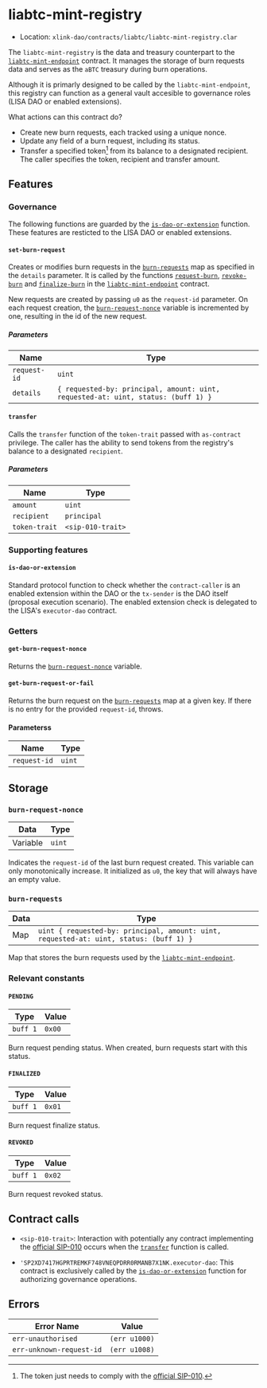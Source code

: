 # liabtc-mint-registry

- Location: `xlink-dao/contracts/liabtc/liabtc-mint-registry.clar`
<!-- - [Deployed contract](link-to-explorer) -->

The `liabtc-mint-registry` is the data and treasury counterpart to the [`liabtc-mint-endpoint`][mint] contract. It manages the storage of burn requests data and serves as the `aBTC` treasury during burn operations.

Although it is primarly designed to be called by the `liabtc-mint-endpoint`, this registry can function as a general vault accesible to governance roles (LISA DAO or enabled extensions).

What actions can this contract do?

- Create new burn requests, each tracked using a unique nonce.
- Update any field of a burn request, including its status.
- Transfer a specified token[^1] from its balance to a designated recipient. The caller specifies the token, recipient and transfer amount.

## Features

### Governance

The following functions are guarded by the [`is-dao-or-extension`](#is-dao-or-extension) function. These features are resticted to the LISA DAO or enabled extensions.

#### `set-burn-request`

Creates or modifies burn requests in the [`burn-requests`](#burn-requests) map as specified in the `details` parameter. It is called by the functions [`request-burn`](liabtc-mint-endpoint.md#request-burn), [`revoke-burn`](liabtc-mint-endpoint.md#revoke-burn) and [`finalize-burn`](liabtc-mint-endpoint.md#finalize-burn) in the [`liabtc-mint-endpoint`][mint] contract.

New requests are created by passing `u0` as the `request-id` parameter. On each request creation, the [`burn-request-nonce`](#burn-request-nonce) variable is incremented by one, resulting in the id of the new request.

##### Parameters

| Name         | Type                                                                              |
| ------------ | --------------------------------------------------------------------------------- |
| `request-id` | `uint`                                                                            |
| `details`    | `{ requested-by: principal, amount: uint, requested-at: uint, status: (buff 1) }` |

#### `transfer`

Calls the `transfer` function of the `token-trait` passed with `as-contract` privilege. The caller has the ability to send tokens from the registry's balance to a designated `recipient`.

##### Parameters

| Name          | Type              |
| ------------- | ----------------- |
| `amount`      | `uint`            |
| `recipient`   | `principal`       |
| `token-trait` | `<sip-010-trait>` |

### Supporting features

#### `is-dao-or-extension`

Standard protocol function to check whether the `contract-caller` is an enabled extension within the DAO or the `tx-sender` is the DAO itself (proposal execution scenario). The enabled extension check is delegated to the LISA's `executor-dao` contract.

### Getters

#### `get-burn-request-nonce`

Returns the [`burn-request-nonce`](#burn-request-nonce) variable.

#### `get-burn-request-or-fail`

Returns the burn request on the [`burn-requests`](#burn-requests) map at a given key. If there is no entry for the provided `request-id`, throws.

#### Parameterss

| Name         | Type   |
| ------------ | ------ |
| `request-id` | `uint` |

## Storage

### `burn-request-nonce`

| Data     | Type   |
| -------- | ------ |
| Variable | `uint` |

Indicates the `request-id` of the last burn request created. This variable can only monotonically increase. It initialized as `u0`, the key that will always have an empty value.

### `burn-requests`

| Data | Type                                                                                   |
| ---- | -------------------------------------------------------------------------------------- |
| Map  | `uint { requested-by: principal, amount: uint, requested-at: uint, status: (buff 1) }` |

Map that stores the burn requests used by the [`liabtc-mint-endpoint`][mint].

### Relevant constants

#### `PENDING`

| Type     | Value  |
| -------- | ------ |
| `buff 1` | `0x00` |

Burn request pending status. When created, burn requests start with this status.

#### `FINALIZED`

| Type     | Value  |
| -------- | ------ |
| `buff 1` | `0x01` |

Burn request finalize status.

#### `REVOKED`

| Type     | Value  |
| -------- | ------ |
| `buff 1` | `0x02` |

Burn request revoked status.

## Contract calls

- `<sip-010-trait>`: Interaction with potentially any contract implementing the [official SIP-010][sip010] occurs when the [`transfer`](#transfer) function is called.

<!-- TODO: LiaBTC DAO will switch to LISA's DAO when going live. -->

- `'SP2XD7417HGPRTREMKF748VNEQPDRR0RMANB7X1NK.executor-dao`: This contract is exclusively called by the [`is-dao-or-extension`](#is-dao-or-extension) function for authorizing governance operations.

## Errors

| Error Name               | Value         |
| ------------------------ | ------------- |
| `err-unauthorised`       | `(err u1000)` |
| `err-unknown-request-id` | `(err u1008)` |

[mint]: liabtc-mint-endpoint.md
[sip010]: https://github.com/stacksgov/sips/blob/main/sips/sip-010/sip-010-fungible-token-standard.mdsip-010-fungible-token-standard.md

[^1]: The token just needs to comply with the [official SIP-010][sip010].
